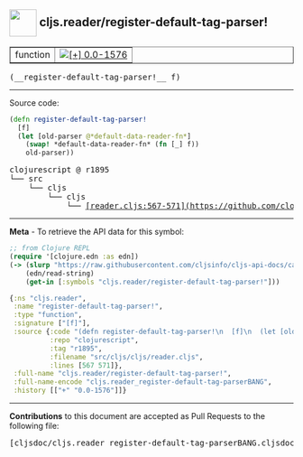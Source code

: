 ## <img width="48px" valign="middle" src="http://i.imgur.com/Hi20huC.png"> cljs.reader/register-default-tag-parser!

 <table border="1">
<tr>

<td>function</td>
<td><a href="https://github.com/cljsinfo/cljs-api-docs/tree/0.0-1576"><img valign="middle" alt="[+] 0.0-1576" src="https://img.shields.io/badge/+-0.0--1576-lightgrey.svg"></a> </td>
</tr>
</table>

 <samp>
(__register-default-tag-parser!__ f)<br>
</samp>

---





Source code:

```clj
(defn register-default-tag-parser!
  [f]
  (let [old-parser @*default-data-reader-fn*]
    (swap! *default-data-reader-fn* (fn [_] f))
    old-parser))
```

 <pre>
clojurescript @ r1895
└── src
    └── cljs
        └── cljs
            └── <ins>[reader.cljs:567-571](https://github.com/clojure/clojurescript/blob/r1895/src/cljs/cljs/reader.cljs#L567-L571)</ins>
</pre>


---

__Meta__ - To retrieve the API data for this symbol:

```clj
;; from Clojure REPL
(require '[clojure.edn :as edn])
(-> (slurp "https://raw.githubusercontent.com/cljsinfo/cljs-api-docs/catalog/cljs-api.edn")
    (edn/read-string)
    (get-in [:symbols "cljs.reader/register-default-tag-parser!"]))
```

```clj
{:ns "cljs.reader",
 :name "register-default-tag-parser!",
 :type "function",
 :signature ["[f]"],
 :source {:code "(defn register-default-tag-parser!\n  [f]\n  (let [old-parser @*default-data-reader-fn*]\n    (swap! *default-data-reader-fn* (fn [_] f))\n    old-parser))",
          :repo "clojurescript",
          :tag "r1895",
          :filename "src/cljs/cljs/reader.cljs",
          :lines [567 571]},
 :full-name "cljs.reader/register-default-tag-parser!",
 :full-name-encode "cljs.reader_register-default-tag-parserBANG",
 :history [["+" "0.0-1576"]]}

```

---

__Contributions__ to this document are accepted as Pull Requests to the following file:

 <pre>
[cljsdoc/cljs.reader_register-default-tag-parserBANG.cljsdoc](https://github.com/cljsinfo/cljs-api-docs/blob/master/cljsdoc/cljs.reader_register-default-tag-parserBANG.cljsdoc)
</pre>

